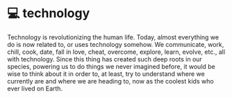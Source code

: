 # 💻 technology

Technology is revolutionizing the human life.
Today, almost everything we do is now related to, or uses technology somehow.
We communicate, work, chill, cook, date, fall in love, cheat, overcome, explore,
learn, evolve, etc., all with technology.
Since this thing has created such deep roots in our species, powering us to do
things we never imagined before, it would be wise to think about it in order to,
at least, try to understand where we currently are and where we are heading to,
now as the coolest kids who ever lived on Earth.
